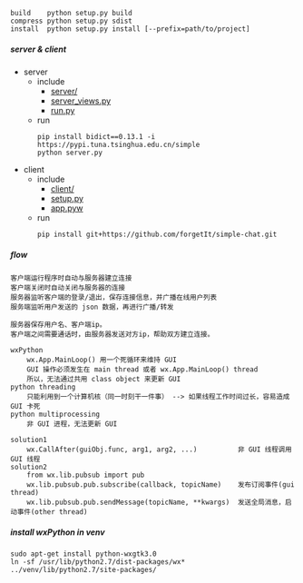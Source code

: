 [^-^]: use setup.py
```
build    python setup.py build
compress python setup.py sdist
install  python setup.py install [--prefix=path/to/project]
```

##### server & client
- server
    + include
        * [server/](./server)
        * [server_views.py](server/views.py)
        * [run.py](./run.py)
    + run
        ```shell
        pip install bidict==0.13.1 -i https://pypi.tuna.tsinghua.edu.cn/simple
        python server.py
        ```
- client
    + include
        * [client/](./client)
        * [setup.py](./setup.py)
        * [app.pyw](./app.pyw)
    + run
        ```shell
        pip install git+https://github.com/forgetIt/simple-chat.git
        ```

##### flow
```
客户端运行程序时自动与服务器建立连接
客户端关闭时自动关闭与服务器的连接
服务器监听客户端的登录/退出，保存连接信息，并广播在线用户列表
服务端监听用户发送的 json 数据，再进行广播/转发
```


[^_^]: p2p flow(not safety)
```
服务器保存用户名、客户端ip。
客户端之间需要通话时，由服务器发送对方ip，帮助双方建立连接。
```

[^_^]: wxPython concurrent
```
wxPython
    wx.App.MainLoop() 用一个死循环来维持 GUI
    GUI 操作必须发生在 main thread 或者 wx.App.MainLoop() thread
    所以，无法通过共用 class object 来更新 GUI
python threading
    只能利用到一个计算机核（同一时刻干一件事） --> 如果线程工作时间过长，容易造成 GUI 卡死
python multiprocessing
    非 GUI 进程，无法更新 GUI

solution1
    wx.CallAfter(guiObj.func, arg1, arg2, ...)          非 GUI 线程调用 GUI 线程
solution2
    from wx.lib.pubsub import pub
    wx.lib.pubsub.pub.subscribe(callback, topicName)    发布订阅事件(gui thread)
    wx.lib.pubsub.pub.sendMessage(topicName, **kwargs)  发送全局消息，启动事件(other thread)
```


##### install wxPython in venv
```shell
sudo apt-get install python-wxgtk3.0
ln -sf /usr/lib/python2.7/dist-packages/wx* ../venv/lib/python2.7/site-packages/
```
